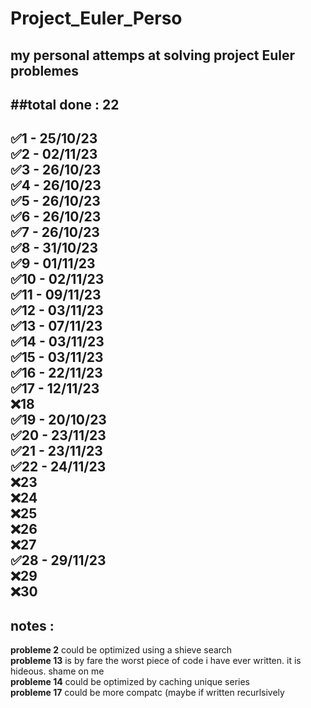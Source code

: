# Project_Euler_Perso
my personal attemps at solving project Euler problemes
---
##total done : 22
---

✅1 - 25/10/23  
✅2 - 02/11/23  
✅3 - 26/10/23  
✅4 - 26/10/23  
✅5 - 26/10/23  
✅6 - 26/10/23  
✅7 - 26/10/23  
✅8 - 31/10/23  
✅9 - 01/11/23  
✅10 - 02/11/23  
✅11 - 09/11/23  
✅12 - 03/11/23  
✅13 - 07/11/23  
✅14 - 03/11/23  
✅15 - 03/11/23  
✅16 - 22/11/23  
✅17 - 12/11/23  
❌18  
✅19 - 20/10/23  
✅20 - 23/11/23  
✅21 - 23/11/23  
✅22 - 24/11/23  
❌23  
❌24  
❌25  
❌26  
❌27  
✅28 - 29/11/23  
❌29  
❌30   
---
## notes :  
**probleme 2** could be optimized using a shieve search  
**probleme 13** is by fare the worst piece of code i have ever written. it is hideous. shame on me  
**probleme 14** could be optimized by caching unique series  
**probleme 17** could be more compatc (maybe if written recurlsively

